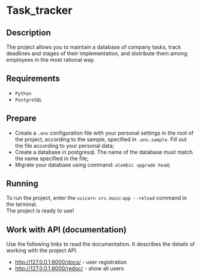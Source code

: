 # Task_tracker

## Description
The project allows you to maintain a database of company tasks, track deadlines and stages of their implementation, and distribute them among employees in the most rational way.

## Requirements
- `Python`
- `PostgreSQL`

## Prepare
- Create a `.env` configuration file with your personal settings in the root of the project, according to the sample, specified in `.env.sample`. Fill out the file according to your personal data;
- Create a database in postgresql. The name of the database must match the name specified in the file;
- Migrate your database using command: `alembic upgrade head`;

## Running
To run the project, enter the `uvicorn src.main:app --reload` command in the terminal.
<br>The project is ready to use!

## Work with API (documentation)
Use the following links to read the documentation. It describes the details of working with the project API.
- http://127.0.0.1:8000/docs/ - user registration
- http://127.0.0.1:8000/redoc/ - show all users
